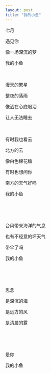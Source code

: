 ```yaml
---
layout: post
title: "我的小鱼"
---
```

<audio  autoplay>
  <source src="https://iwait.me/assets/imgs/欧得洋 - 孤单北半球.mp3" >
</audio>

七月

遇见你

像一场深沉的梦

我的小鱼  <br/>  <br/>  <br/> 

漫天的繁星

整夜的落雨

像洒在心底眼泪

让人无法睡去 <br/>  <br/>  <br/> 






有时我也看云

北方的云

像白色棉花糖

有时也想问你

南方的天气好吗

我的小鱼 <br/>  <br/>  <br/> 


​    



台风带来海洋的气息

也有不经意的坏天气

带伞了吗

我的小鱼 <br/>  <br/>  <br/> 


​    



思念 

是深沉的海

是远方的风

是清晨的露 <br/>  <br/>  <br/> 


​    



是你

我的小鱼


